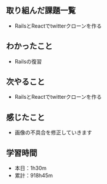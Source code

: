 ## 取り組んだ課題一覧
- RailsとReactでtwitterクローンを作る
## わかったこと
- Railsの復習
## 次やること
- RailsとReactでtwitterクローンを作る
## 感じたこと
- 画像の不具合を修正していきます
## 学習時間
- 本日：1h30m
- 累計：918h45m
